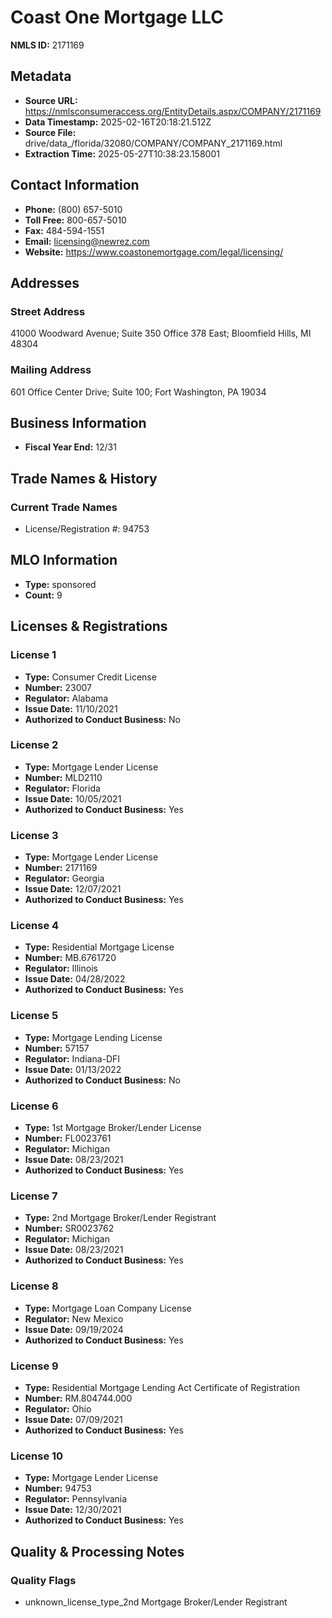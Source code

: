 # Coast One Mortgage LLC

**NMLS ID:** 2171169

## Metadata
- **Source URL:** https://nmlsconsumeraccess.org/EntityDetails.aspx/COMPANY/2171169
- **Data Timestamp:** 2025-02-16T20:18:21.512Z
- **Source File:** drive/data_/florida/32080/COMPANY/COMPANY_2171169.html
- **Extraction Time:** 2025-05-27T10:38:23.158001

## Contact Information
- **Phone:** (800) 657-5010
- **Toll Free:** 800-657-5010
- **Fax:** 484-594-1551
- **Email:** licensing@newrez.com
- **Website:** https://www.coastonemortgage.com/legal/licensing/

## Addresses
### Street Address
41000 Woodward Avenue; Suite 350 Office 378 East; Bloomfield Hills, MI 48304

### Mailing Address
601 Office Center Drive; Suite 100; Fort Washington, PA 19034

## Business Information
- **Fiscal Year End:** 12/31

## Trade Names & History
### Current Trade Names
- License/Registration #: 94753

## MLO Information
- **Type:** sponsored
- **Count:** 9

## Licenses & Registrations

### License 1
- **Type:** Consumer Credit License
- **Number:** 23007
- **Regulator:** Alabama
- **Issue Date:** 11/10/2021
- **Authorized to Conduct Business:** No

### License 2
- **Type:** Mortgage Lender License
- **Number:** MLD2110
- **Regulator:** Florida
- **Issue Date:** 10/05/2021
- **Authorized to Conduct Business:** Yes

### License 3
- **Type:** Mortgage Lender License
- **Number:** 2171169
- **Regulator:** Georgia
- **Issue Date:** 12/07/2021
- **Authorized to Conduct Business:** Yes

### License 4
- **Type:** Residential Mortgage License
- **Number:** MB.6761720
- **Regulator:** Illinois
- **Issue Date:** 04/28/2022
- **Authorized to Conduct Business:** Yes

### License 5
- **Type:** Mortgage Lending License
- **Number:** 57157
- **Regulator:** Indiana-DFI
- **Issue Date:** 01/13/2022
- **Authorized to Conduct Business:** No

### License 6
- **Type:** 1st Mortgage Broker/Lender License
- **Number:** FL0023761
- **Regulator:** Michigan
- **Issue Date:** 08/23/2021
- **Authorized to Conduct Business:** Yes

### License 7
- **Type:** 2nd Mortgage Broker/Lender Registrant
- **Number:** SR0023762
- **Regulator:** Michigan
- **Issue Date:** 08/23/2021
- **Authorized to Conduct Business:** Yes

### License 8
- **Type:** Mortgage Loan Company License
- **Regulator:** New Mexico
- **Issue Date:** 09/19/2024
- **Authorized to Conduct Business:** Yes

### License 9
- **Type:** Residential Mortgage Lending Act Certificate of Registration
- **Number:** RM.804744.000
- **Regulator:** Ohio
- **Issue Date:** 07/09/2021
- **Authorized to Conduct Business:** Yes

### License 10
- **Type:** Mortgage Lender License
- **Number:** 94753
- **Regulator:** Pennsylvania
- **Issue Date:** 12/30/2021
- **Authorized to Conduct Business:** Yes

## Quality & Processing Notes
### Quality Flags
- unknown_license_type_2nd Mortgage Broker/Lender Registrant
